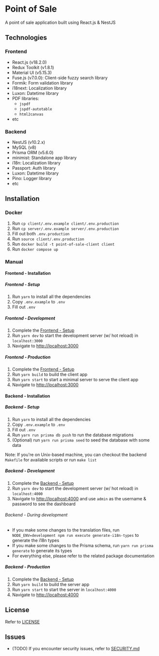 # Point of Sale

A point of sale application built using React.js &amp; NestJS

## Technologies

### Frontend

- React.js (v18.2.0)
- Redux Toolkit (v1.8.1)
- Material UI (v5.15.3)
- Fuse.js (v7.0.0): Client-side fuzzy search library
- Formik: Form validation library
- i18next: Localization library
- Luxon: Datetime library
- PDF libraries:
  - `jspdf`
  - `jspdf-autotable`
  - `html2canvas`
- etc

### Backend

- NestJS (v10.2.x)
- MySQL (v8)
- Prisma ORM (v5.6.0)
- minimist: Standalone app library
- i18n: Localization library
- Passport: Auth library
- Luxon: Datetime library
- Pino: Logger library
- etc

## Installation

### Docker

1. Run `cp client/.env.example client/.env.production`
2. Run `cp server/.env.example server/.env.production`
3. Fill out both `.env.production`
4. Run `source client/.env.production`
5. Run `docker build -t point-of-sale-client client`
6. Run `docker compose up`

### Manual

#### Frontend - Installation

##### Frontend - Setup

1. Run `yarn` to install all the dependencies
2. Copy `.env.example` to `.env`
3. Fill out `.env`

##### Frontend - Development

1. Complete the [Frontend - Setup](#frontend---setup)
2. Run `yarn dev` to start the development server (w/ hot reload) in `localhost:3000`
3. Navigate to <http://localhost:3000>

##### Frontend - Production

1. Complete the [Frontend - Setup](#frontend---setup)
2. Run `yarn build` to build the client app
3. Run `yarn start` to start a minimal server to serve the client app
4. Navigate to <http://localhost:3000>

#### Backend - Installation

##### Backend - Setup

1. Run `yarn` to install all the dependencies
2. Copy `.env.example` to `.env`
3. Fill out `.env`
4. Run `yarn run prisma db push` to run the database migrations
5. (Optional) run `yarn run prisma seed` to seed the database with some data

Note: If you're on Unix-based machine, you can checkout the backend `Makefile` for available scripts or run `make list`

##### Backend - Development

1. Complete the [Backend - Setup](#backend---setup)
2. Run `yarn dev` to start the development server (w/ hot reload) in `localhost:4000`
3. Navigate to <http://localhost:4000> and use `admin` as the username & password to see the dashboard

###### Backend - During development

- If you make some changes to the translation files, run `NODE_ENV=development npm run execute generate-i18n-types` to generate the i18n types
- If you make some changes to the Prisma schema, run `yarn run prisma generate` to generate its types
- For everything else, please refer to the related package documentation

##### Backend - Production

1. Complete the [Backend - Setup](#backend---setup)
2. Run `yarn build` to build the server app
3. Run `yarn start` to start the server in `localhost:4000`
4. Navigate to <http://localhost:4000>

## License

Refer to [LICENSE](./LICENSE)

## Issues

- (TODO) If you encounter security issues, refer to [SECURITY.md](./SECURITY.md)
